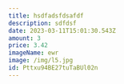 ```yaml
---
title: hsdfadsfdsafdf
description: sdfdsf
date: 2023-03-11T15:01:30.543Z
amount: 3
price: 3.42
imageName: ewr
image: /img/l5.jpg
id: Pttxu94BE27tuTaBUl02n
---
```

